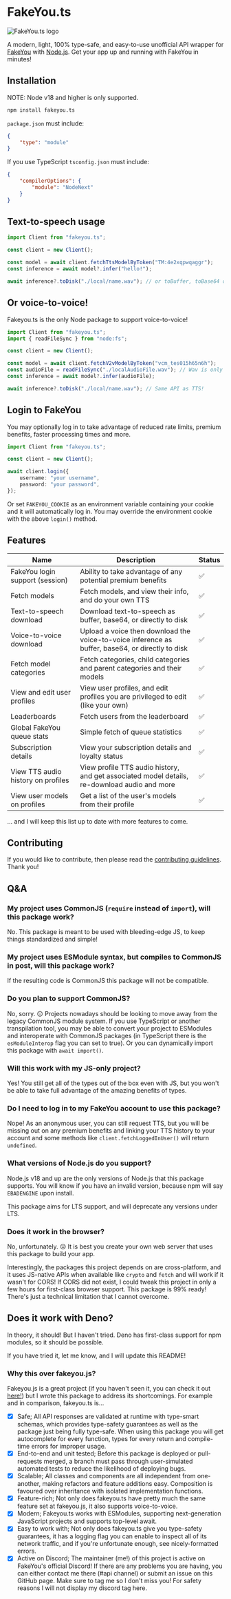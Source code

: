 # FakeYou.ts

![FakeYou.ts logo](https://github.com/jack3898/fakeyou.ts/assets/28375223/c76748e2-0456-4ed9-af06-6a84139e8f51)

A modern, light, 100% type-safe, and easy-to-use unofficial API wrapper for [FakeYou](https://fakeyou.com/) with [Node.js](https://nodejs.org). Get your app up and running with FakeYou in minutes!

## Installation

NOTE: Node v18 and higher is only supported.

```bash
npm install fakeyou.ts
```

`package.json` must include:

```json
{
    "type": "module"
}
```

If you use TypeScript `tsconfig.json` must include:

```json
{
    "compilerOptions": {
        "module": "NodeNext"
    }
}
```

## Text-to-speech usage

```ts
import Client from "fakeyou.ts";

const client = new Client();

const model = await client.fetchTtsModelByToken("TM:4e2xqpwqaggr");
const inference = await model?.infer("hello!");

await inference?.toDisk("./local/name.wav"); // or toBuffer, toBase64 or just the raw URL!
```

## Or voice-to-voice!

Fakeyou.ts is the only Node package to support voice-to-voice!

```ts
import Client from "fakeyou.ts";
import { readFileSync } from "node:fs";

const client = new Client();

const model = await client.fetchV2vModelByToken("vcm_tes015h65n6h");
const audioFile = readFileSync("./localAudioFile.wav"); // Wav is only supported for simplicity, as validating the type is not reliable
const inference = await model?.infer(audioFile);

await inference?.toDisk("./local/name.wav"); // Same API as TTS!
```

## Login to FakeYou

You may optionally log in to take advantage of reduced rate limits, premium benefits, faster processing times and more.

```ts
import Client from "fakeyou.ts";

const client = new Client();

await client.login({
    username: "your username",
    password: "your password",
});
```

Or set `FAKEYOU_COOKIE` as an environment variable containing your cookie and it will automatically log in. You may override the environment cookie with the above `login()` method.

## Features

| Name                               | Description                                                                                      | Status |
| ---------------------------------- | ------------------------------------------------------------------------------------------------ | ------ |
| FakeYou login support (session)    | Ability to take advantage of any potential premium benefits                                      | ✅     |
| Fetch models                       | Fetch models, and view their info, and do your own TTS                                           | ✅     |
| Text-to-speech download            | Download text-to-speech as buffer, base64, or directly to disk                                   | ✅     |
| Voice-to-voice download            | Upload a voice then download the voice-to-voice inference as buffer, base64, or directly to disk | ✅     |
| Fetch model categories             | Fetch categories, child categories and parent categories and their models                        | ✅     |
| View and edit user profiles        | View user profiles, and edit profiles you are privileged to edit (like your own)                 | ✅     |
| Leaderboards                       | Fetch users from the leaderboard                                                                 | ✅     |
| Global FakeYou queue stats         | Simple fetch of queue statistics                                                                 | ✅     |
| Subscription details               | View your subscription details and loyalty status                                                | ✅     |
| View TTS audio history on profiles | View profile TTS audio history, and get associated model details, re-download audio and more     | ✅     |
| View user models on profiles       | Get a list of the user's models from their profile                                               | ✅     |

... and I will keep this list up to date with more features to come.

## Contributing

If you would like to contribute, then please read the [contributing guidelines](https://github.com/jack3898/fakeyou.ts/blob/main/.github/CONTRIBUTING.md). Thank you!

## Q&A

### My project uses CommonJS (`require` instead of `import`), will this package work?

No. This package is meant to be used with bleeding-edge JS, to keep things standardized and simple!

### My project uses ESModule syntax, but compiles to CommonJS in post, will this package work?

If the resulting code is CommonJS this package will not be compatible.

### Do you plan to support CommonJS?

No, sorry. 😔 Projects nowadays should be looking to move away from the legacy CommonJS module system. If you use TypeScript or another transpilation tool, you may be able to convert your project to ESModules and interoperate with CommonJS packages (in TypeScript there is the `esModuleInterop` flag you can set to true). Or you can dynamically import this package with `await import()`.

### Will this work with my JS-only project?

Yes! You still get all of the types out of the box even with JS, but you won't be able to take full advantage of the amazing benefits of types.

### Do I need to log in to my FakeYou account to use this package?

Nope! As an anonymous user, you can still request TTS, but you will be missing out on any premium benefits and linking your TTS history to your account and some methods like `client.fetchLoggedInUser()` will return `undefined`.

### What versions of Node.js do you support?

Node.js v18 and up are the only versions of Node.js that this package supports. You will know if you have an invalid version, because npm will say `EBADENGINE` upon install.

This package aims for LTS support, and will deprecate any versions under LTS.

### Does it work in the browser?

No, unfortunately. 😔 It is best you create your own web server that uses this package to build your app.

Interestingly, the packages this project depends on are cross-platform, and it uses JS-native APIs when available like `crypto` and `fetch` and will work if it wasn't for CORS! If CORS did not exist, I could tweak this project in only a few hours for first-class browser support. This package is 99% ready! There's just a technical limitation that I cannot overcome.

## Does it work with Deno?

In theory, it should! But I haven't tried. Deno has first-class support for npm modules, so it should be possible.

If you have tried it, let me know, and I will update this README!

### Why this over fakeyou.**js**?

Fakeyou.js is a great project (if you haven't seen it, you can check it out [here!](https://github.com/leunamcrack/fakeyou.js/)) but I wrote this package to address its shortcomings. For example and in comparison, fakeyou.ts is...

-   [x] Safe; All API responses are validated at runtime with type-smart schemas, which provides type-safety guarantees as well as the package just being fully type-safe. When using this package you will get autocomplete for every function, types for every return and compile-time errors for improper usage.
-   [x] End-to-end and unit tested; Before this package is deployed or pull-requests merged, a branch must pass through user-simulated automated tests to reduce the likelihood of deploying bugs.
-   [x] Scalable; All classes and components are all independent from one-another, making refactors and feature additions easy. Composition is favoured over inheritance with isolated implementation functions.
-   [x] Feature-rich; Not only does fakeyou.ts have pretty much the same feature set at fakeyou.js, it also supports voice-to-voice.
-   [x] Modern; Fakeyou.ts works with ESModules, supporting next-generation JavaScript projects and supports top-level await.
-   [x] Easy to work with; Not only does fakeyou.ts give you type-safety guarantees, it has a logging flag you can enable to inspect all of its network traffic, and if you're unfortunate enough, see nicely-formatted errors.
-   [x] Active on Discord; The maintainer (me!) of this project is active on FakeYou's official Discord! If there are any problems you are having, you can either contact me there (#api channel) or submit an issue on this GitHub page. Make sure to tag me so I don't miss you! For safety reasons I will not display my discord tag here.

